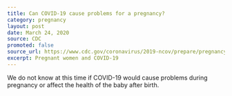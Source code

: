 ```yaml
---
title: Can COVID-19 cause problems for a pregnancy?
category: pregnancy
layout: post
date: March 24, 2020
source: CDC
promoted: false
source_url: https://www.cdc.gov/coronavirus/2019-ncov/prepare/pregnancy-breastfeeding.html
excerpt: Pregnant women and COVID-19
---
```


We do not know at this time if COVID-19 would cause problems during pregnancy or affect the health of the baby after birth.